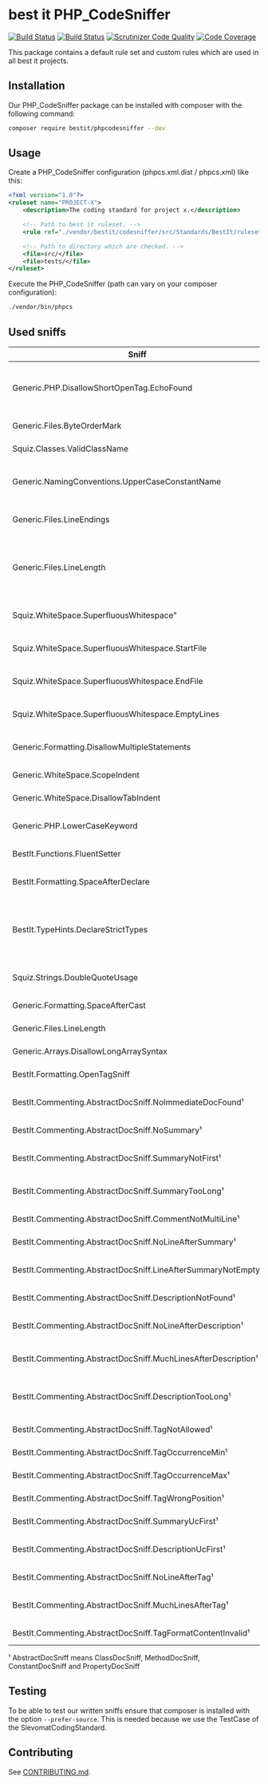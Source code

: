 # best it PHP_CodeSniffer
[![Build Status](https://travis-ci.org/bestit/PHP_CodeSniffer.svg?branch=master)](https://travis-ci.org/bestit/php_codesniffer) [![Build Status](https://scrutinizer-ci.com/g/bestit/PHP_CodeSniffer/badges/build.png?b=master)](https://scrutinizer-ci.com/g/bestit/PHP_CodeSniffer/build-status/master) [![Scrutinizer Code Quality](https://scrutinizer-ci.com/g/bestit/PHP_CodeSniffer/badges/quality-score.png?b=master)](https://scrutinizer-ci.com/g/bestit/PHP_CodeSniffer/?branch=master) [![Code Coverage](https://scrutinizer-ci.com/g/bestit/PHP_CodeSniffer/badges/coverage.png?b=master)](https://scrutinizer-ci.com/g/bestit/PHP_CodeSniffer/?branch=master)

This package contains a default rule set and custom rules which are used in all best it projects.

## Installation
Our PHP_CodeSniffer package can be installed with composer with the following command:
```bash
composer require bestit/phpcodesniffer --dev
```

## Usage
Create a PHP_CodeSniffer configuration (phpcs.xml.dist / phpcs.xml) like this:
```xml
<?xml version="1.0"?>
<ruleset name="PROJECT-X">
    <description>The coding standard for project x.</description>

    <!-- Path to best it ruleset. -->
    <rule ref="./vendor/bestit/codesniffer/src/Standards/BestIt/ruleset.xml" />

    <!-- Path to directory which are checked. -->
    <file>src/</file>
    <file>tests/</file>
</ruleset>
```

Execute the PHP_CodeSniffer (path can vary on your composer configuration):
```bash
./vendor/bin/phpcs
```
## Used sniffs
| Sniff | Standard | Description |
| ----- | -------- | ----------- |
| Generic.PHP.DisallowShortOpenTag.EchoFound | PSR-1 | PHP code MUST use the long <?php ?> tags or the short-echo <?= ?> tags; it MUST NOT use the other tag variations. |
| Generic.Files.ByteOrderMark | PSR-1 | PHP code MUST use only UTF-8 without BOM. |
| Squiz.Classes.ValidClassName | PSR-1 | Class names MUST be declared in StudlyCaps. |
| Generic.NamingConventions.UpperCaseConstantName | PSR-1 | Class constants MUST be declared in all upper case with underscore separators. |
| Generic.Files.LineEndings | PSR-2 | All PHP files MUST use the Unix LF (linefeed) line ending. |
| Generic.Files.LineLength  | PSR-2 | The soft limit on line length MUST be 120 characters; automated style checkers MUST warn but MUST NOT error at the soft limit. |
| Squiz.WhiteSpace.SuperfluousWhitespace" | PSR-2 | There MUST NOT be trailing whitespace at the end of non-blank lines. |
| Squiz.WhiteSpace.SuperfluousWhitespace.StartFile | PSR-2 | There MUST NOT be trailing whitespace at the end of non-blank lines. |
| Squiz.WhiteSpace.SuperfluousWhitespace.EndFile | PSR-2 | There MUST NOT be trailing whitespace at the end of non-blank lines. |
| Squiz.WhiteSpace.SuperfluousWhitespace.EmptyLines | PSR-2 | There MUST NOT be trailing whitespace at the end of non-blank lines. |
| Generic.Formatting.DisallowMultipleStatements | PSR-2 | There MUST NOT be more than one statement per line. |
| Generic.WhiteSpace.ScopeIndent | PSR-2 | Code MUST use an indent of 4 spaces. |
| Generic.WhiteSpace.DisallowTabIndent | PSR-2 | Code MUST NOT use tabs for indenting. |
| Generic.PHP.LowerCaseKeyword | PSR-2 | The PHP constants true, false, and null MUST be in lower case. |
| BestIt.Functions.FluentSetter | BestIt | Every setter function MUST return $this. |
| BestIt.Formatting.SpaceAfterDeclare | BestIt | There MUST be one empty line after declare-statement. |
| BestIt.TypeHints.DeclareStrictTypes | BestIt | Every file MUST have "declare(strict_types=1);" two line breaks after the opening tag. There MUST be no spaces aroung the equal-sign. |
| Squiz.Strings.DoubleQuoteUsage | Squiz | Every String MUST be wrapped with single quotes. |
| Generic.Formatting.SpaceAfterCast | BestIt | There MUST be a space after cast. |
| Generic.Files.LineLength | PSR-2 | Every line MUST not be longer than 120 chars. |
| Generic.Arrays.DisallowLongArraySyntax | BestIt | Every array syntax MUST be in short array syntax. |
| BestIt.Formatting.OpenTagSniff | BestIt | After the open tag there MUST be an empty line. |
| BestIt.Commenting.AbstractDocSniff.NoImmediateDocFound¹| BestIt | There MUST be a doc block before the listened token |
| BestIt.Commenting.AbstractDocSniff.NoSummary¹| BestIt | There MUST be a summary |
| BestIt.Commenting.AbstractDocSniff.SummaryNotFirst¹| BestIt | The summary MUST be the first statement in a doc block |
| BestIt.Commenting.AbstractDocSniff.SummaryTooLong¹| BestIt | The summary length MUST be maximum 120 characters |
| BestIt.Commenting.AbstractDocSniff.CommentNotMultiLine¹| BestIt | Every doc block must be multi line |
| BestIt.Commenting.AbstractDocSniff.NoLineAfterSummary¹| BestIt | There MUST be an empty line after the summary |
| BestIt.Commenting.AbstractDocSniff.LineAfterSummaryNotEmpty¹| BestIt | The line after the summary MUST be empty |
| BestIt.Commenting.AbstractDocSniff.DescriptionNotFound¹| BestIt | There MUST be doc block long description |
| BestIt.Commenting.AbstractDocSniff.NoLineAfterDescription¹| BestIt | There MUST be an empty line after the long description |
| BestIt.Commenting.AbstractDocSniff.MuchLinesAfterDescription¹| BestIt | There MUST be an empty line after the long description  |
| BestIt.Commenting.AbstractDocSniff.DescriptionTooLong¹| BestIt | Every line of the long description MUST be not longer than 120 characters |
| BestIt.Commenting.AbstractDocSniff.TagNotAllowed¹| BestIt | The given tag MUST NOT be used |
| BestIt.Commenting.AbstractDocSniff.TagOccurrenceMin¹| BestIt | The given tag MUST occur min x times |
| BestIt.Commenting.AbstractDocSniff.TagOccurrenceMax¹| BestIt | The given tag MUST occur max x times |
| BestIt.Commenting.AbstractDocSniff.TagWrongPosition¹| BestIt | The given tag MUST be at the correct position |
| BestIt.Commenting.AbstractDocSniff.SummaryUcFirst¹| BestIt | The summary first letter MUST be a capital letter |
| BestIt.Commenting.AbstractDocSniff.DescriptionUcFirst¹| BestIt | The long description first letter MUST be a capital letter |
| BestIt.Commenting.AbstractDocSniff.NoLineAfterTag¹| BestIt | There MUST be an empty line after the given tag |
| BestIt.Commenting.AbstractDocSniff.MuchLinesAfterTag¹| BestIt | There MUST be a single empty line after the given tag |
| BestIt.Commenting.AbstractDocSniff.TagFormatContentInvalid¹| BestIt | The tag content MUST match the given pattern |

¹ AbstractDocSniff means ClassDocSniff, MethodDocSniff, ConstantDocSniff and PropertyDocSniff  

## Testing
To be able to test our written sniffs ensure that composer is installed with the option `--prefer-source`.
This is needed because we use the TestCase of the SlevomatCodingStandard.

## Contributing
See [CONTRIBUTING.md](CONTRIBUTING.md).
